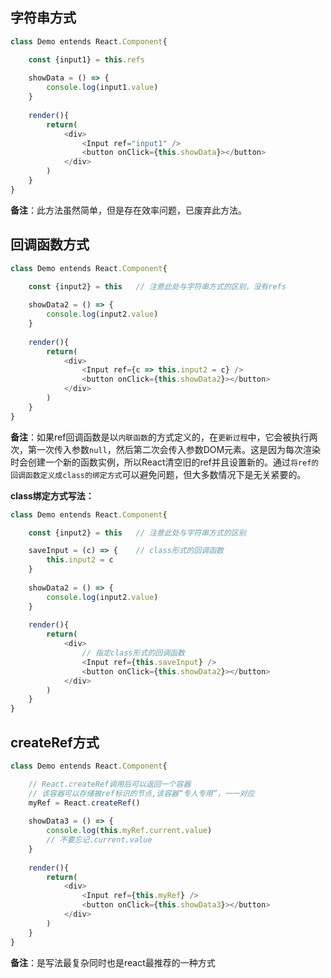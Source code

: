 ## 字符串方式

```javascript
class Demo entends React.Component{

	const {input1} = this.refs
		
	showData = () => {
		console.log(input1.value)
	}
	
	render(){
		return(
			<div>
				<Input ref="input1" />
				<button onClick={this.showData}></button>	
			</div>
		)
	}
}
```

**备注**：此方法虽然简单，但是存在效率问题，已废弃此方法。

## 回调函数方式

```javascript
class Demo entends React.Component{

	const {input2} = this	// 注意此处与字符串方式的区别，没有refs
	
	showData2 = () => {
		console.log(input2.value)
	}
	
	render(){
		return(
			<div>
				<Input ref={c => this.input2 = c} />
				<button onClick={this.showData2}></button>	
			</div>
		)
	}
}
```

**备注**：如果ref回调函数是以`内联函数`的方式定义的，在`更新过程`中，它会被执行两次，第一次传入参数`null`，然后第二次会传入参数DOM元素。这是因为每次渲染时会创建一个新的函数实例，所以React清空旧的ref并且设置新的。通过`将ref的回调函数定义成class的绑定方式`可以避免问题，但大多数情况下是无关紧要的。


**class绑定方式写法：**
```javascript
class Demo entends React.Component{

	const {input2} = this	// 注意此处与字符串方式的区别

	saveInput = (c) => {	// class形式的回调函数
		this.input2 = c
	}
	
	showData2 = () => {
		console.log(input2.value)
	}
	
	render(){
		return(
			<div>
				// 指定class形式的回调函数
				<Input ref={this.saveInput} />	
				<button onClick={this.showData2}></button>	
			</div>
		)
	}
}
```


## createRef方式

```javascript
class Demo entends React.Component{

	// React.createRef调用后可以返回一个容器
	// 该容器可以存储被ref标识的节点,该容器“专人专用”，一一对应
	myRef = React.createRef()
	
	showData3 = () => {
		console.log(this.myRef.current.value)	
		// 不要忘记.current.value
	}
	
	render(){
		return(
			<div>
				<Input ref={this.myRef} />
				<button onClick={this.showData3}></button>	
			</div>
		)
	}
}
```

**备注**：是写法最复杂同时也是react最推荐的一种方式